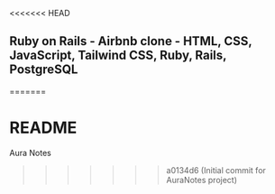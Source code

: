 <<<<<<< HEAD
## Ruby on Rails - Airbnb clone - HTML, CSS, JavaScript, Tailwind CSS, Ruby, Rails, PostgreSQL
=======
# README

Aura Notes
>>>>>>> a0134d6 (Initial commit for AuraNotes project)
